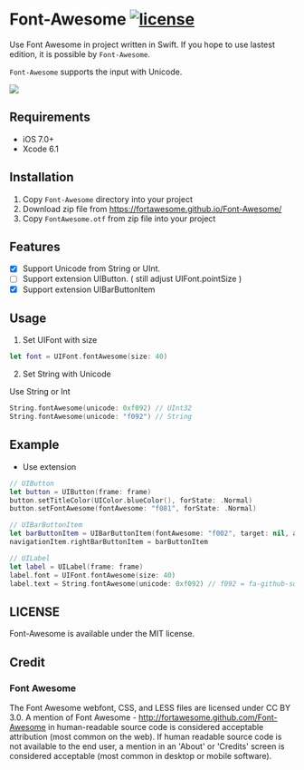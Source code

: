 # Font-Awesome [![license](https://img.shields.io/badge/license-MIT-000000.svg)](https://github.com/hirohisa/Font-Awesome/blob/master/LICENSE)

Use Font Awesome in project written in Swift. If you hope to use lastest edition, it is possible by `Font-Awesome`.

`Font-Awesome` supports the input with Unicode.

![ ](https://raw.github.com/hirohisa/Font-Awesome/master/Example/Example.png)

Requirements
----------

- iOS 7.0+
- Xcode 6.1

Installation
----------

1. Copy `Font-Awesome` directory into your project
2. Download zip file from https://fortawesome.github.io/Font-Awesome/
3. Copy `FontAwesome.otf` from zip file into your project

Features
----------

- [x] Support Unicode from String or UInt.
- [ ] Support extension UIButton. ( still adjust UIFont.pointSize )
- [x] Support extension UIBarButtonItem

Usage
----------

1. Set UIFont with size

 ```swift
 let font = UIFont.fontAwesome(size: 40)
 ```

2. Set String with Unicode

 Use String or Int
 ```swift
 String.fontAwesome(unicode: 0xf092) // UInt32
 String.fontAwesome(unicode: "f092") // String
 ```

Example
----------

- Use extension
 ```swift
 // UIButton
 let button = UIButton(frame: frame)
 button.setTitleColor(UIColor.blueColor(), forState: .Normal)
 button.setFontAwesome(fontAwesome: "f081", forState: .Normal)

 // UIBarButtonItem
 let barButtonItem = UIBarButtonItem(fontAwesome: "f002", target: nil, action: nil) // f002 = fa-search
 navigationItem.rightBarButtonItem = barButtonItem

 // UILabel
 let label = UILabel(frame: frame)
 label.font = UIFont.fontAwesome(size: 40)
 label.text = String.fontAwesome(unicode: 0xf092) // f092 = fa-github-square
 ```

LICENSE
-----------

Font-Awesome is available under the MIT license.

Credit
-----------

### Font Awesome
The Font Awesome webfont, CSS, and LESS files are licensed under CC BY 3.0. A mention of Font Awesome - http://fortawesome.github.com/Font-Awesome in human-readable source code is considered acceptable attribution (most common on the web). If human readable source code is not available to the end user, a mention in an 'About' or 'Credits' screen is considered acceptable (most common in desktop or mobile software).
